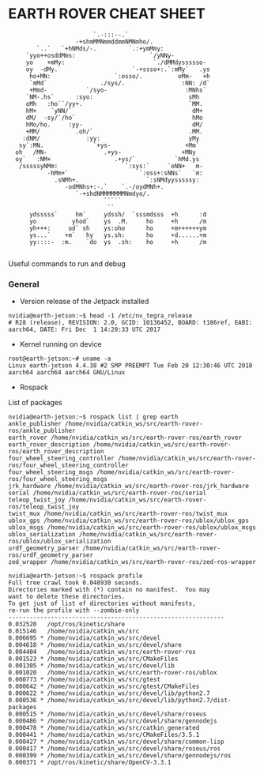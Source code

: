 EARTH ROVER CHEAT SHEET
=======================

```
                        `.-:::--.`                         
                   -+shmMMNmmddmmNMNmho/.                   
        `..`   `+hNMds/-.         `.:+ymMmy:                
     `yyo++osddMms:                     `/yNNy-             
     yo    +mMy:                         `./dMMdyssssso-    
     oy  -dMy.                     `-+ssso+:.`:mMy`   .ys   
      ho+MN:                  `:osso/.          oMm-   +h   
      `mMd`               ./sys/.                :NN: /d`   
      +Mmd-           `/syo-                      :MNhs`    
     `NM-.hs`      :syo:                           sMh      
     oMh   :ho``/yy+.                              `MM.     
     hM+    `yNN/`                                  dM+     
     dM/  -sy/`/ho`                                 hMo     
     hMo/ho.     :yy-                               dM/     
     +MM/          .oh/`                           .MM.     
    :dNM/             :yy:                         yMy      
   sy`:MN.              `+ys-                     +Mm`      
  oh   /MN-                .+ys-                 +MNy       
  oy`   :NM+                  .+ys/`           `hMd.ys      
   /sssssyNMm:                   `:sys:`     `oNN+   m-     
           -hMm+`                    `:oss+:sNNs`   `m:     
             .sNMh+.                   `:sNMdyysssssy:      
                -odMNhs+:-.`    `.-/oydMNh+.                
                   `-+shdNMMMMMMMNmdyo/.                    
                           `````                            
                            ``                              
      ydsssss`     hm`     ydssh/  `sssmdsss  +h      :d    
      yo          yhod`    ys  .M.     ho     +h      /m    
      yh+++:     od` sh    ys:oho      ho     +m++++++ym    
      ys...`    +m`   hy   ys.sh:      ho     +d......+m    
      yy::::-  :m.    `do  ys  .sh:    ho     +h      /m    
                                                            
```

Useful commands to run and debug

### General 

* Version release of the Jetpack installed
```
nvidia@earth-jetson:~$ head -1 /etc/nv_tegra_release 
# R28 (release), REVISION: 2.0, GCID: 10136452, BOARD: t186ref, EABI: aarch64, DATE: Fri Dec  1 14:20:33 UTC 2017
```

* Kernel running on device
```
root@earth-jetson:~# uname -a
Linux earth-jetson 4.4.38 #2 SMP PREEMPT Tue Feb 20 12:30:46 UTC 2018 aarch64 aarch64 aarch64 GNU/Linux
```

* Rospack 

List of packages
```
nvidia@earth-jetson:~$ rospack list | grep earth
ankle_publisher /home/nvidia/catkin_ws/src/earth-rover-ros/ankle_publisher
earth_rover /home/nvidia/catkin_ws/src/earth-rover-ros/earth_rover
earth_rover_description /home/nvidia/catkin_ws/src/earth-rover-ros/earth_rover_description
four_wheel_steering_controller /home/nvidia/catkin_ws/src/earth-rover-ros/four_wheel_steering_controller
four_wheel_steering_msgs /home/nvidia/catkin_ws/src/earth-rover-ros/four_wheel_steering_msgs
jrk_hardware /home/nvidia/catkin_ws/src/earth-rover-ros/jrk_hardware
serial /home/nvidia/catkin_ws/src/earth-rover-ros/serial
teleop_twist_joy /home/nvidia/catkin_ws/src/earth-rover-ros/teleop_twist_joy
twist_mux /home/nvidia/catkin_ws/src/earth-rover-ros/twist_mux
ublox_gps /home/nvidia/catkin_ws/src/earth-rover-ros/ublox/ublox_gps
ublox_msgs /home/nvidia/catkin_ws/src/earth-rover-ros/ublox/ublox_msgs
ublox_serialization /home/nvidia/catkin_ws/src/earth-rover-ros/ublox/ublox_serialization
urdf_geometry_parser /home/nvidia/catkin_ws/src/earth-rover-ros/urdf_geometry_parser
zed_wrapper /home/nvidia/catkin_ws/src/earth-rover-ros/zed-ros-wrapper
```

```
nvidia@earth-jetson:~$ rospack profile
Full tree crawl took 0.048930 seconds.
Directories marked with (*) contain no manifest.  You may
want to delete these directories.
To get just of list of directories without manifests,
re-run the profile with --zombie-only
-------------------------------------------------------------
0.032520   /opt/ros/kinetic/share
0.015146   /home/nvidia/catkin_ws/src
0.006695 * /home/nvidia/catkin_ws/src/devel
0.004618 * /home/nvidia/catkin_ws/src/devel/share
0.004404   /home/nvidia/catkin_ws/src/earth-rover-ros
0.001523 * /home/nvidia/catkin_ws/src/CMakeFiles
0.001305 * /home/nvidia/catkin_ws/src/devel/lib
0.001020   /home/nvidia/catkin_ws/src/earth-rover-ros/ublox
0.000773 * /home/nvidia/catkin_ws/src/gtest
0.000642 * /home/nvidia/catkin_ws/src/gtest/CMakeFiles
0.000622 * /home/nvidia/catkin_ws/src/devel/lib/python2.7
0.000536 * /home/nvidia/catkin_ws/src/devel/lib/python2.7/dist-packages
0.000515 * /home/nvidia/catkin_ws/src/devel/share/roseus
0.000486 * /home/nvidia/catkin_ws/src/devel/share/gennodejs
0.000478 * /home/nvidia/catkin_ws/src/catkin_generated
0.000441 * /home/nvidia/catkin_ws/src/CMakeFiles/3.5.1
0.000427 * /home/nvidia/catkin_ws/src/devel/share/common-lisp
0.000417 * /home/nvidia/catkin_ws/src/devel/share/roseus/ros
0.000399 * /home/nvidia/catkin_ws/src/devel/share/gennodejs/ros
0.000371 * /opt/ros/kinetic/share/OpenCV-3.3.1
```